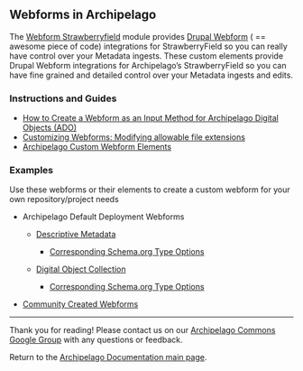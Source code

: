 ## Webforms in Archipelago

The [Webform Strawberryfield](https://github.com/esmero/webform_strawberryfield) module provides [Drupal Webform](https://www.drupal.org/project/webform) ( == awesome piece of code) integrations for StrawberryField so you can really have control over your Metadata ingests. These custom elements provide Drupal Webform integrations for Archipelago’s StrawberryField so you can have fine grained and detailed control over your Metadata ingests and edits.

### Instructions and Guides

* [How to Create a Webform as an Input Method for Archipelago Digital Objects (ADO)](webformsasinput.md)
* [Customizing Webforms: Modifying allowable file extensions](modifyingfileextensionsinwebform.md)
* [Archipelago Custom Webform Elements](customwebformelements.md)

### Examples

Use these webforms or their elements to create a custom webform for your own repository/project needs

* Archipelago Default Deployment Webforms
    * [Descriptive Metadata](https://github.com/esmero/archipelago-deployment/blob/1.0.0/config/sync/webform.webform.descriptive_metadata.yml)
        * [Corresponding Schema.org Type Options](https://github.com/esmero/archipelago-deployment/blob/1.0.0/config/sync/webform.webform_options.schema_org_creative_works.yml)

    * [Digital Object Collection](https://github.com/esmero/archipelago-deployment/blob/1.0.0/config/sync/webform.webform.digital_object_collection.yml)
        * [Corresponding Schema.org Type Options](https://github.com/esmero/archipelago-deployment/blob/1.0.0/config/sync/webform.webform_options.schema_org_cw_collections.yml)

* [Community Created Webforms](tbd.md)

___

Thank you for reading! Please contact us on our [Archipelago Commons Google Group](https://groups.google.com/forum/#!forum/archipelago-commons) with any questions or feedback.

Return to the [Archipelago Documentation main page](index.md).

